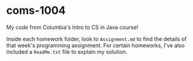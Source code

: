 # coms-1004
My code from Columbia's Intro to CS in Java course!

Inside each homework folder, look to `Assignment.md` to find the details of that week's programming assignment. For certain homeworks, I've also included a `ReadMe.txt` file to explain my solution.
